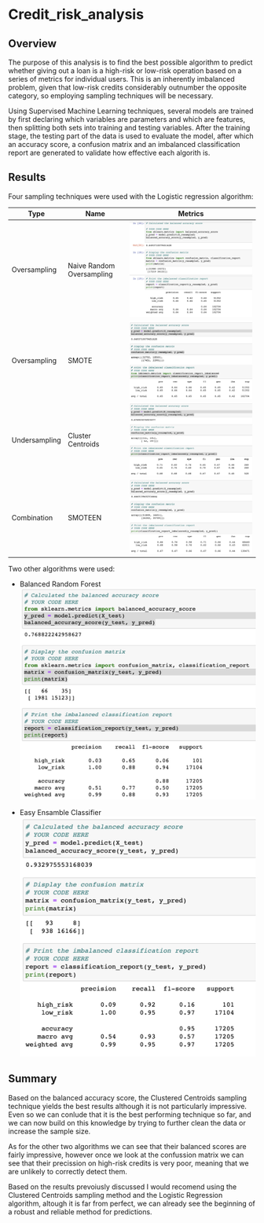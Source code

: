 # Credit_risk_analysis

## Overview

The purpose of this analysis is to find the best possible algorithm to predict whether giving out a loan is a high-risk or low-risk operation based on a series of metrics for individual users. This is an inherently imbalanced problem, given that low-risk credits considerably outnumber the opposite category, so employing sampling techniques will be necessary.

Using Supervised Machine Learning techniques, several models are trained by first declaring which variables are parameters and which are features, then splitting both sets into training and testing variables. After the training stage, the testing part of the data is used to evaluate the model, after which an accuracy score, a confusion matrix and an imbalanced classification report are generated to validate how effective each algorith is.



## Results

 Four sampling techniques were used with the Logistic regression algorithm:

| Type      | Name | Metrics |
| ----------- | ----------- | ----------- |
| Oversampling      | Naive Random Oversampling       |     ![Naive Random](Naive.png)      |
| Oversampling   | SMOTE        |  ![SMOTE](Smote.png)  |
| Undersampling      | Cluster Centroids       |   ![CC](ClusterCent.png)   |
| Combination  | SMOTEEN        |    ![SMOTEEN](Smoteen.png)    |





Two other algorithms were used:

- Balanced Random Forest
![Balanced Random Forest](brfs.png) 

- Easy Ensamble Classifier
![Easy Ensamble Classifier](eec.png) 




## Summary

Based on the balanced accuracy score, the Clustered Centroids sampling technique yields the best results although it is not particularly impressive. Even so we can conlude that it is the best performing technique so far, and we can now build on this knowledge by trying to further clean the data or increase the sample size.

As for the other two algorithms we can see that their balanced scores are fairly impressive, however once we look at the confussion matrix we can see that their precission on high-risk credits is very poor, meaning that we are unlikely to correctly detect them.

Based on the results prevoiusly discussed I would recomend using the Clustered Centroids sampling method and the Logistic Regression algorithm, altough it is far from perfect, we can already see the beginning of a robust and reliable method for predictions.
